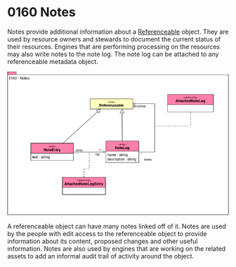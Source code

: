 <!-- SPDX-License-Identifier: CC-BY-4.0 -->
<!-- Copyright Contributors to the Egeria project. -->

# 0160 Notes

Notes provide additional information about a [Referenceable](0010-Base-Model.md) object.
They are used by resource owners and stewards to document the current status of their resources.
Engines that are performing processing on the resources may
also write notes to the note log.
The note log can be attached to any referenceable metadata object.

![UML](0160-Notes.png)

A referenceable object can have many notes linked off of it.
Notes are used by the people with edit access to the
referenceable object to provide information about its content,
proposed changes and other useful information.
Notes are also used by engines that are working on the related
assets to add an informal audit trail of activity around the
object.